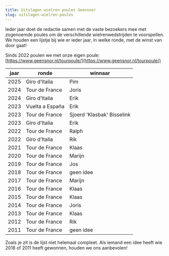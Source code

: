 ```yaml
---
title: Uitslagen wielren poules Geensnor
slug: uitslagen-wielren-poules
---
```


Ieder jaar doet de redactie samen met de vaste bezoekers mee met zogenoemde poules om de verschillende wielrenwedstrijden te voorspellen. We houden een lijstje bij wie er ieder jaar, in welke ronde, met de winst van door gaat!

Sinds 2022 poulen we met onze eigen poule: [https://www.geensnor.nl/tourpoule/](https://www.geensnor.nl/tourpoule/)

| jaar | ronde           | winnaar                    |
| ---- | --------------- | -------------------------- |
| 2025 | Giro d’Italia   | Pim                        |
| 2024 | Tour de France  | Joris                      |
| 2024 | Giro d’Italia   | Erik                       |
| 2023 | Vuelta a España | Erik                       |
| 2023 | Tour de France  | Sjoerd 'Klasbak' Bisselink |
| 2023 | Giro d’Italia   | Erik                       |
| 2022 | Tour de France  | Ralph                      |
| 2022 | Giro d’Italia   | Rik                        |
| 2021 | Tour de France  | Klaas                      |
| 2020 | Tour de France  | Marijn                     |
| 2019 | Tour de France  | Jos                        |
| 2018 | Tour de France  | geen idee                  |
| 2017 | Tour de France  | Marijn                     |
| 2016 | Tour de France  | Klaas                      |
| 2015 | Tour de France  | Klaas                      |
| 2014 | Tour de France  | Joris                      |
| 2013 | Tour de France  | Klaas                      |
| 2012 | Tour de France  | Rik                        |
| 2011 | Tour de France  | geen idee                  |

Zoals je zit is de lijst niet helemaal compleet. Als iemand een idee heeft wie 2018 of 2011 heeft gewonnen, houden we ons aanbevolen!
